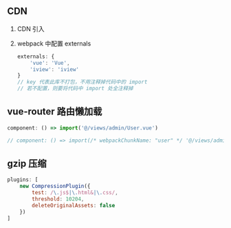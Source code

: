 ## CDN

1. CDN 引入

2. webpack 中配置 externals 

   ```js
   externals: {
       'vue': 'Vue',
       'iview': 'iview'
   }
   // key 代表此库不打包，不用注释掉代码中的 import
   // 若不配置，则要将代码中 import 处全注释掉
   ```

   

## vue-router 路由懒加载

```js
component: () => import('@/views/admin/User.vue')

// component: () => import(/* webpackChunkName: "user" */ '@/views/admin/User.vue')
```



## gzip 压缩

```js
plugins: [
    new CompressionPlugin({
        test: /\.js$|\.html&|\.css/,
        threshold: 10204,
        deleteOriginalAssets: false
    })
]
```


